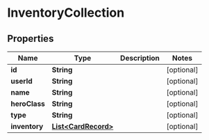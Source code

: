 
# InventoryCollection

## Properties
Name | Type | Description | Notes
------------ | ------------- | ------------- | -------------
**id** | **String** |  |  [optional]
**userId** | **String** |  |  [optional]
**name** | **String** |  |  [optional]
**heroClass** | **String** |  |  [optional]
**type** | **String** |  |  [optional]
**inventory** | [**List&lt;CardRecord&gt;**](CardRecord.md) |  |  [optional]




